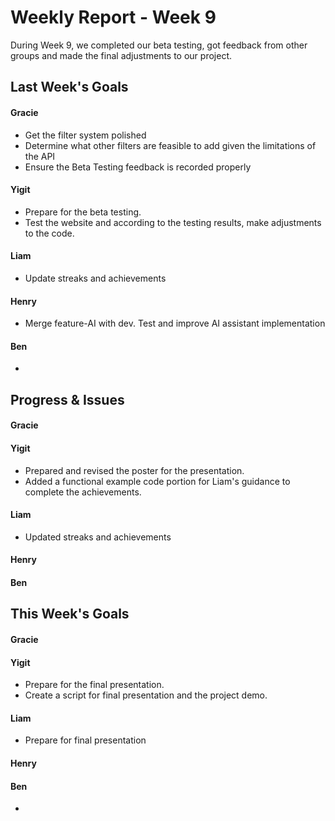 # Weekly Report - Week 9
During Week 9, we completed our beta testing, got feedback from other groups and made the final adjustments to our project.

## Last Week's Goals
#### Gracie
- Get the filter system polished
- Determine what other filters are feasible to add given the limitations of the API
- Ensure the Beta Testing feedback is recorded properly

#### Yigit
- Prepare for the beta testing.
- Test the website and according to the testing results, make adjustments to the code.

#### Liam
- Update streaks and achievements

#### Henry
- Merge feature-AI with dev. Test and improve AI assistant implementation

#### Ben 
- 

## Progress & Issues
#### Gracie

#### Yigit
- Prepared and revised the poster for the presentation.
- Added a functional example code portion for Liam's guidance to complete the achievements.

#### Liam
- Updated streaks and achievements

#### Henry

#### Ben


## This Week's Goals
#### Gracie

#### Yigit
- Prepare for the final presentation.
- Create a script for final presentation and the project demo.

#### Liam
- Prepare for final presentation

#### Henry

#### Ben 
- 
